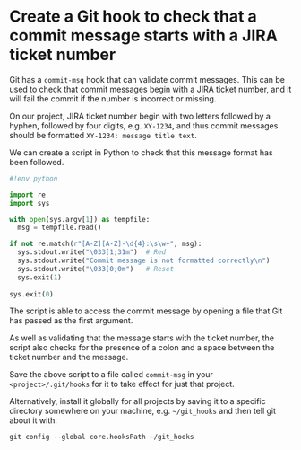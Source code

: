 # Create a Git hook to check that a commit message starts with a JIRA ticket number

Git has a `commit-msg` hook that can validate commit messages. This can be used to check that commit messages begin with a JIRA ticket number, and it will fail the commit if the number is incorrect or missing.

On our project, JIRA ticket number begin with two letters followed by a hyphen, followed by four digits, e.g. `XY-1234`, and thus commit messages should be formatted `XY-1234: message title text`.

We can create a script in Python to check that this message format has been followed.

```python
#!env python

import re
import sys

with open(sys.argv[1]) as tempfile:
  msg = tempfile.read()

if not re.match(r"[A-Z][A-Z]-\d{4}:\s\w+", msg):
  sys.stdout.write("\033[1;31m")  # Red
  sys.stdout.write("Commit message is not formatted correctly\n")
  sys.stdout.write("\033[0;0m")   # Reset
  sys.exit(1)
	
sys.exit(0)
```

The script is able to access the commit message by opening a file that Git has passed as the first argument.

As well as validating that the message starts with the ticket number, the script also checks for the presence of a colon and a space between the ticket number and the message. 

Save the above script to a file called `commit-msg` in your `<project>/.git/hooks` for it to take effect for just that project.

Alternatively, install it globally for all projects by saving it to a specific directory somewhere on your machine, e.g. `~/git_hooks` and then tell git about it with:

```shell
git config --global core.hooksPath ~/git_hooks
```
